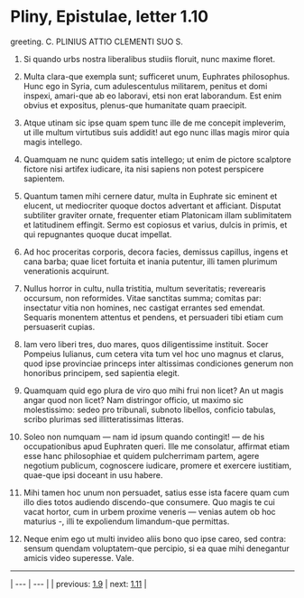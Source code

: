 # Pliny, Epistulae, letter 1.10

greeting. C. PLINIUS ATTIO CLEMENTI SUO S.



1. Si quando urbs nostra liberalibus studiis floruit, nunc maxime floret.



2. Multa clara-que exempla sunt; sufficeret unum, Euphrates philosophus. Hunc ego in Syria, cum adulescentulus militarem, penitus et domi inspexi, amari-que ab eo laboravi, etsi non erat laborandum. Est enim obvius et expositus, plenus-que humanitate quam praecipit.



3. Atque utinam sic ipse quam spem tunc ille de me concepit impleverim, ut ille multum virtutibus suis addidit! aut ego nunc illas magis miror quia magis intellego.



4. Quamquam ne nunc quidem satis intellego; ut enim de pictore scalptore fictore nisi artifex iudicare, ita nisi sapiens non potest perspicere sapientem.



5. Quantum tamen mihi cernere datur, multa in Euphrate sic eminent et elucent, ut mediocriter quoque doctos advertant et afficiant. Disputat subtiliter graviter ornate, frequenter etiam Platonicam illam sublimitatem et latitudinem effingit. Sermo est copiosus et varius, dulcis in primis, et qui repugnantes quoque ducat impellat.



6. Ad hoc proceritas corporis, decora facies, demissus capillus, ingens et cana barba; quae licet fortuita et inania putentur, illi tamen plurimum venerationis acquirunt.



7. Nullus horror in cultu, nulla tristitia, multum severitatis; reverearis occursum, non reformides. Vitae sanctitas summa; comitas par: insectatur vitia non homines, nec castigat errantes sed emendat. Sequaris monentem attentus et pendens, et persuaderi tibi etiam cum persuaserit cupias.



8. Iam vero liberi tres, duo mares, quos diligentissime instituit. Socer Pompeius Iulianus, cum cetera vita tum vel hoc uno magnus et clarus, quod ipse provinciae princeps inter altissimas condiciones generum non honoribus principem, sed sapientia elegit.



9. Quamquam quid ego plura de viro quo mihi frui non licet? An ut magis angar quod non licet? Nam distringor officio, ut maximo sic molestissimo: sedeo pro tribunali, subnoto libellos, conficio tabulas, scribo plurimas sed illitteratissimas litteras.



10. Soleo non numquam — nam id ipsum quando contingit! — de his occupationibus apud Euphraten queri. Ille me consolatur, affirmat etiam esse hanc philosophiae et quidem pulcherrimam partem, agere negotium publicum, cognoscere iudicare, promere et exercere iustitiam, quae-que ipsi doceant in usu habere.



11. Mihi tamen hoc unum non persuadet, satius esse ista facere quam cum illo dies totos audiendo discendo-que consumere. Quo magis te cui vacat hortor, cum in urbem proxime veneris — venias autem ob hoc maturius -, illi te expoliendum limandum-que permittas.



12. Neque enim ego ut multi invideo aliis bono quo ipse careo, sed contra: sensum quendam voluptatem-que percipio, si ea quae mihi denegantur amicis video superesse. Vale.



---

| --- | --- |
| previous: [1.9](../1.9/) | next: [1.11](../1.11/) |